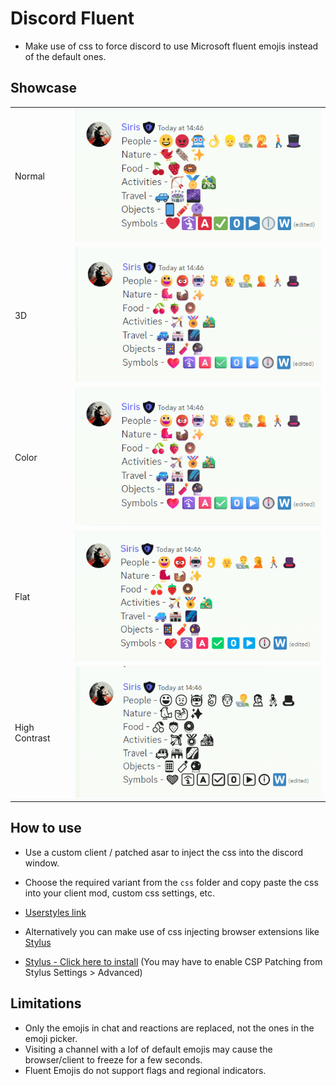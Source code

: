 # Discord Fluent

- Make use of css to force discord to use Microsoft fluent emojis instead of the default ones.

## Showcase

<table>
<tr><td>Normal</td><td><img src="assets/normal.png" /></td></tr>
<tr><td>3D</td><td><img src="assets/3d.png" /></td></tr>
<tr><td>Color</td><td><img src="assets/color.png" /></td></tr>
<tr><td>Flat</td><td><img src="assets/flat.png" /></td></tr>
<tr><td>High Contrast</td><td><img src="assets/high-contrast.png" /></td></tr>
</table>

## How to use

- Use a custom client / patched asar to inject the css into the discord window.
- Choose the required variant from the `css` folder and copy paste the css into your client mod, custom css settings, etc.

- [Userstyles link](https://userstyles.world/style/9144/discord-fluent)

- Alternatively you can make use of css injecting browser extensions like [Stylus](https://github.com/openstyles/stylus)
- [Stylus - Click here to install](https://github.com/Siris01/discord-fluent/raw/main/discord-fluent.user.css) (You may have to enable CSP Patching from Stylus Settings > Advanced)

## Limitations

- Only the emojis in chat and reactions are replaced, not the ones in the emoji picker.
- Visiting a channel with a lof of default emojis may cause the browser/client to freeze for a few seconds.
- Fluent Emojis do not support flags and regional indicators.
